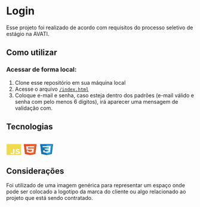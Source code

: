 # Login

Esse projeto foi realizado de acordo com requisitos do processo seletivo de estágio na AVATI.

## Como utilizar

### Acessar de forma local:
1. Clone esse repositório em sua máquina local
2. Acesse o arquivo [`/index.html`](./index.html)
3. Coloque e-mail e senha, caso esteja dentro dos padrões (e-mail válido e senha com pelo menos 6 dígitos), irá aparecer uma mensagem de validação com.

## Tecnologias

<div style="display: inline_block"><br>
  <a href="https://developer.mozilla.org/en-US/docs/Web/JavaScript"><img align="center" alt="Js" height="30" width="40" src="https://raw.githubusercontent.com/devicons/devicon/master/icons/javascript/javascript-plain.svg"></a>
  <a href="https://developer.mozilla.org/en-US/docs/Web/HTML"><img align="center" alt="HTML" height="30" width="40" src="https://raw.githubusercontent.com/devicons/devicon/master/icons/html5/html5-original.svg"></a>
  <a href="https://www.w3schools.com/cssref/index.php"><img align="center" alt="CSS" height="30" width="40" src="https://raw.githubusercontent.com/devicons/devicon/master/icons/css3/css3-original.svg"></a>
</div>

## Considerações

Foi utilizado de uma imagem genérica para representar um espaço onde pode ser colocado a logotipo da marca do cliente ou algo relacionado ao projeto que está sendo contratado.